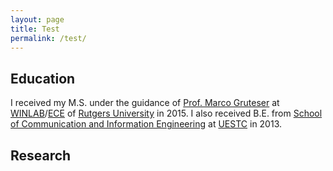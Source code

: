 ```yaml
---
layout: page
title: Test
permalink: /test/
---
```


## Education
I received my M.S. under the guidance of <a target="_blank" href="http://www.winlab.rutgers.edu/~gruteser/">Prof. Marco Gruteser</a> at <a target="_blank" href="http://www.winlab.rutgers.edu/">WINLAB</a>/<a target="_blank" href="http://www.ece.rutgers.edu/">ECE</a> of <a target="_blank" href="http://www.rutgers.edu/">Rutgers University</a> in 2015.
I also received B.E. from <a target="_blank" href="http://www.scie.uestc.edu.cn/">School of Communication and Information Engineering</a> at <a target="_blank" href="http://en.uestc.edu.cn/">UESTC</a> in 2013.

## Research

